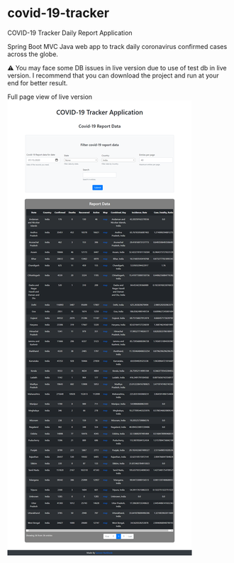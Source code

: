 # covid-19-tracker
COVID-19 Tracker Daily Report Application


Spring Boot MVC Java web app to track daily coronavirus confirmed cases across the globe.

:warning: You may face some DB issues in live version due to use of test db in live version.
I recommend that you can download the project and run at your end for better result.



Full page view of live version
![COVID-19-Tracker-Application](COVID-19-Tracker-Application.png)

